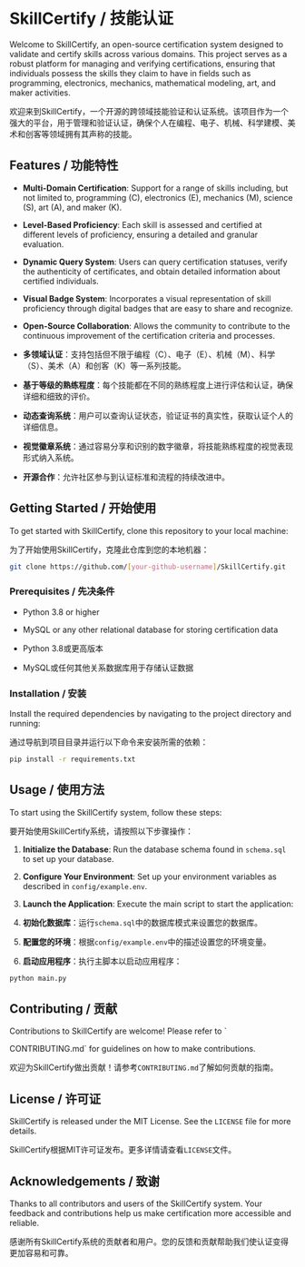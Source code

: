 # SkillCertify / 技能认证

Welcome to SkillCertify, an open-source certification system designed to validate and certify skills across various domains. This project serves as a robust platform for managing and verifying certifications, ensuring that individuals possess the skills they claim to have in fields such as programming, electronics, mechanics, mathematical modeling, art, and maker activities.

欢迎来到SkillCertify，一个开源的跨领域技能验证和认证系统。该项目作为一个强大的平台，用于管理和验证认证，确保个人在编程、电子、机械、科学建模、美术和创客等领域拥有其声称的技能。

## Features / 功能特性

- **Multi-Domain Certification**: Support for a range of skills including, but not limited to, programming (C), electronics (E), mechanics (M), science (S), art (A), and maker (K).
- **Level-Based Proficiency**: Each skill is assessed and certified at different levels of proficiency, ensuring a detailed and granular evaluation.
- **Dynamic Query System**: Users can query certification statuses, verify the authenticity of certificates, and obtain detailed information about certified individuals.
- **Visual Badge System**: Incorporates a visual representation of skill proficiency through digital badges that are easy to share and recognize.
- **Open-Source Collaboration**: Allows the community to contribute to the continuous improvement of the certification criteria and processes.

- **多领域认证**：支持包括但不限于编程（C）、电子（E）、机械（M）、科学（S）、美术（A）和创客（K）等一系列技能。
- **基于等级的熟练程度**：每个技能都在不同的熟练程度上进行评估和认证，确保详细和细致的评价。
- **动态查询系统**：用户可以查询认证状态，验证证书的真实性，获取认证个人的详细信息。
- **视觉徽章系统**：通过容易分享和识别的数字徽章，将技能熟练程度的视觉表现形式纳入系统。
- **开源合作**：允许社区参与到认证标准和流程的持续改进中。

## Getting Started / 开始使用

To get started with SkillCertify, clone this repository to your local machine:

为了开始使用SkillCertify，克隆此仓库到您的本地机器：

```bash
git clone https://github.com/[your-github-username]/SkillCertify.git
```

### Prerequisites / 先决条件

- Python 3.8 or higher
- MySQL or any other relational database for storing certification data

- Python 3.8或更高版本
- MySQL或任何其他关系数据库用于存储认证数据

### Installation / 安装

Install the required dependencies by navigating to the project directory and running:

通过导航到项目目录并运行以下命令来安装所需的依赖：

```bash
pip install -r requirements.txt
```

## Usage / 使用方法

To start using the SkillCertify system, follow these steps:

要开始使用SkillCertify系统，请按照以下步骤操作：

1. **Initialize the Database**: Run the database schema found in `schema.sql` to set up your database.
2. **Configure Your Environment**: Set up your environment variables as described in `config/example.env`.
3. **Launch the Application**: Execute the main script to start the application:

1. **初始化数据库**：运行`schema.sql`中的数据库模式来设置您的数据库。
2. **配置您的环境**：根据`config/example.env`中的描述设置您的环境变量。
3. **启动应用程序**：执行主脚本以启动应用程序：

```bash
python main.py
```

## Contributing / 贡献

Contributions to SkillCertify are welcome! Please refer to `

CONTRIBUTING.md` for guidelines on how to make contributions.

欢迎为SkillCertify做出贡献！请参考`CONTRIBUTING.md`了解如何贡献的指南。

## License / 许可证

SkillCertify is released under the MIT License. See the `LICENSE` file for more details.

SkillCertify根据MIT许可证发布。更多详情请查看`LICENSE`文件。

## Acknowledgements / 致谢

Thanks to all contributors and users of the SkillCertify system. Your feedback and contributions help us make certification more accessible and reliable.

感谢所有SkillCertify系统的贡献者和用户。您的反馈和贡献帮助我们使认证变得更加容易和可靠。
